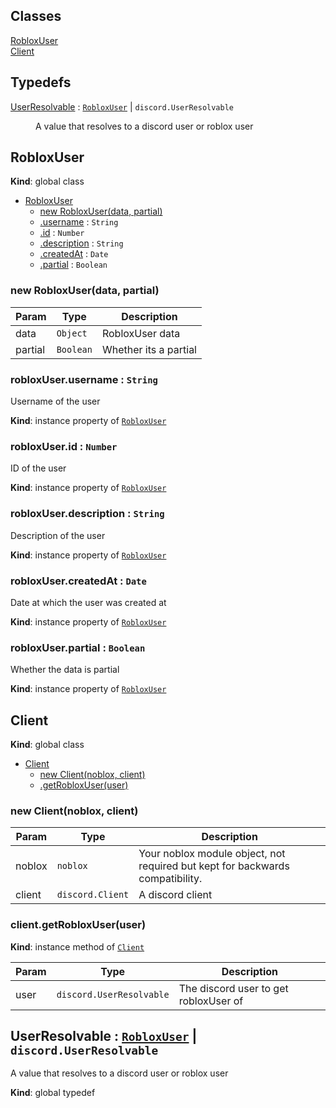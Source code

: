 ## Classes

<dl>
<dt><a href="#RobloxUser">RobloxUser</a></dt>
<dd></dd>
<dt><a href="#Client">Client</a></dt>
<dd></dd>
</dl>

## Typedefs

<dl>
<dt><a href="#UserResolvable">UserResolvable</a> : <code><a href="#RobloxUser">RobloxUser</a></code> | <code>discord.UserResolvable</code></dt>
<dd><p>A value that resolves to a discord user or roblox user</p>
</dd>
</dl>

<a name="RobloxUser"></a>

## RobloxUser
**Kind**: global class  

* [RobloxUser](#RobloxUser)
    * [new RobloxUser(data, partial)](#new_RobloxUser_new)
    * [.username](#RobloxUser+username) : <code>String</code>
    * [.id](#RobloxUser+id) : <code>Number</code>
    * [.description](#RobloxUser+description) : <code>String</code>
    * [.createdAt](#RobloxUser+createdAt) : <code>Date</code>
    * [.partial](#RobloxUser+partial) : <code>Boolean</code>

<a name="new_RobloxUser_new"></a>

### new RobloxUser(data, partial)

| Param | Type | Description |
| --- | --- | --- |
| data | <code>Object</code> | RobloxUser data |
| partial | <code>Boolean</code> | Whether its a partial |

<a name="RobloxUser+username"></a>

### robloxUser.username : <code>String</code>
Username of the user

**Kind**: instance property of [<code>RobloxUser</code>](#RobloxUser)  
<a name="RobloxUser+id"></a>

### robloxUser.id : <code>Number</code>
ID of the user

**Kind**: instance property of [<code>RobloxUser</code>](#RobloxUser)  
<a name="RobloxUser+description"></a>

### robloxUser.description : <code>String</code>
Description of the user

**Kind**: instance property of [<code>RobloxUser</code>](#RobloxUser)  
<a name="RobloxUser+createdAt"></a>

### robloxUser.createdAt : <code>Date</code>
Date at which the user was created at

**Kind**: instance property of [<code>RobloxUser</code>](#RobloxUser)  
<a name="RobloxUser+partial"></a>

### robloxUser.partial : <code>Boolean</code>
Whether the data is partial

**Kind**: instance property of [<code>RobloxUser</code>](#RobloxUser)  
<a name="Client"></a>

## Client
**Kind**: global class  

* [Client](#Client)
    * [new Client(noblox, client)](#new_Client_new)
    * [.getRobloxUser(user)](#Client+getRobloxUser)

<a name="new_Client_new"></a>

### new Client(noblox, client)

| Param | Type | Description |
| --- | --- | --- |
| noblox | <code>noblox</code> | Your noblox module object, not required but kept for backwards compatibility. |
| client | <code>discord.Client</code> | A discord client |

<a name="Client+getRobloxUser"></a>

### client.getRobloxUser(user)
**Kind**: instance method of [<code>Client</code>](#Client)  

| Param | Type | Description |
| --- | --- | --- |
| user | <code>discord.UserResolvable</code> | The discord user to get robloxUser of |

<a name="UserResolvable"></a>

## UserResolvable : [<code>RobloxUser</code>](#RobloxUser) \| <code>discord.UserResolvable</code>
A value that resolves to a discord user or roblox user

**Kind**: global typedef  
